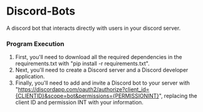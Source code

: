 # Discord-Bots

A discord bot that interacts directly with users in your discord server.

### Program Execution
1. First, you'll need to download all the required dependencies in the requirements.txt with "pip install -r requirements.txt".
2. Next, you'll need to create a Discord server and a Discord developer application.
3. Finally, you'll need to add and invite a Discord bot to your server with "https://discordapp.com/oauth2/authorize?client_id={CLIENTID}&scope=bot&permissions={PERMISSIONINT}", replacing the client ID and permission INT with your information.
